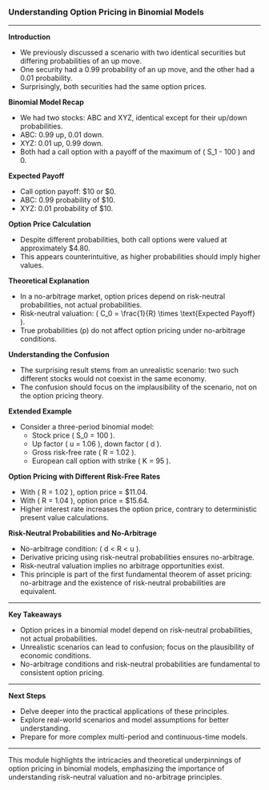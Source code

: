 ### Understanding Option Pricing in Binomial Models

---

**Introduction**
- We previously discussed a scenario with two identical securities but differing probabilities of an up move.
- One security had a 0.99 probability of an up move, and the other had a 0.01 probability.
- Surprisingly, both securities had the same option prices.

**Binomial Model Recap**
- We had two stocks: ABC and XYZ, identical except for their up/down probabilities.
- ABC: 0.99 up, 0.01 down.
- XYZ: 0.01 up, 0.99 down.
- Both had a call option with a payoff of the maximum of \( S_1 - 100 \) and 0.

**Expected Payoff**
- Call option payoff: $10 or $0.
- ABC: 0.99 probability of $10.
- XYZ: 0.01 probability of $10.

**Option Price Calculation**
- Despite different probabilities, both call options were valued at approximately $4.80.
- This appears counterintuitive, as higher probabilities should imply higher values.

**Theoretical Explanation**
- In a no-arbitrage market, option prices depend on risk-neutral probabilities, not actual probabilities.
- Risk-neutral valuation: \( C_0 = \frac{1}{R} \times \text{Expected Payoff} \).
- True probabilities (p) do not affect option pricing under no-arbitrage conditions.

**Understanding the Confusion**
- The surprising result stems from an unrealistic scenario: two such different stocks would not coexist in the same economy.
- The confusion should focus on the implausibility of the scenario, not on the option pricing theory.

**Extended Example**
- Consider a three-period binomial model:
  - Stock price \( S_0 = 100 \).
  - Up factor \( u = 1.06 \), down factor \( d \).
  - Gross risk-free rate \( R = 1.02 \).
  - European call option with strike \( K = 95 \).

**Option Pricing with Different Risk-Free Rates**
- With \( R = 1.02 \), option price = $11.04.
- With \( R = 1.04 \), option price = $15.64.
- Higher interest rate increases the option price, contrary to deterministic present value calculations.

**Risk-Neutral Probabilities and No-Arbitrage**
- No-arbitrage condition: \( d < R < u \).
- Derivative pricing using risk-neutral probabilities ensures no-arbitrage.
- Risk-neutral valuation implies no arbitrage opportunities exist.
- This principle is part of the first fundamental theorem of asset pricing: no-arbitrage and the existence of risk-neutral probabilities are equivalent.

---

**Key Takeaways**
- Option prices in a binomial model depend on risk-neutral probabilities, not actual probabilities.
- Unrealistic scenarios can lead to confusion; focus on the plausibility of economic conditions.
- No-arbitrage conditions and risk-neutral probabilities are fundamental to consistent option pricing.

---

**Next Steps**
- Delve deeper into the practical applications of these principles.
- Explore real-world scenarios and model assumptions for better understanding.
- Prepare for more complex multi-period and continuous-time models.

---

This module highlights the intricacies and theoretical underpinnings of option pricing in binomial models, emphasizing the importance of understanding risk-neutral valuation and no-arbitrage principles.